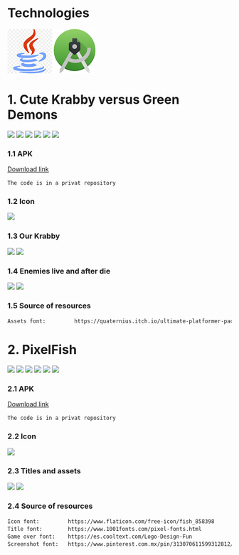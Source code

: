 # Technologies
![](https://github.com/DamianPyCoder/DamianPyCoder/blob/main/icons/javaIcon.png)
![](https://github.com/DamianPyCoder/DamianPyCoder/blob/main/icons/androidStudio100.png)



#
# 1. Cute Krabby versus Green Demons
![](https://github.com/DamianPyCoder/Games_with_Unity_Turtle_Pygame_Godot_and_Java/blob/main/JAVA/CUTE_KRABBY/2_250px.jpg)
![](https://github.com/DamianPyCoder/Games_with_Unity_Turtle_Pygame_Godot_and_Java/blob/main/JAVA/CUTE_KRABBY/3_250px.jpg)
![](https://github.com/DamianPyCoder/Games_with_Unity_Turtle_Pygame_Godot_and_Java/blob/main/JAVA/CUTE_KRABBY/6_250px.jpg)
![](https://github.com/DamianPyCoder/Games_with_Unity_Turtle_Pygame_Godot_and_Java/blob/main/JAVA/CUTE_KRABBY/4_250px.jpg)
![](https://github.com/DamianPyCoder/Games_with_Unity_Turtle_Pygame_Godot_and_Java/blob/main/JAVA/CUTE_KRABBY/5_250px.jpg)
![](https://github.com/DamianPyCoder/Games_with_Unity_Turtle_Pygame_Godot_and_Java/blob/main/JAVA/CUTE_KRABBY/1_250px.jpg)



### 1.1 APK
[Download link](https://github.com/DamianPyCoder/Games_with_Unity_Turtle_Pygame_Godot_and_Java/blob/main/JAVA/CUTE_KRABBY/appCuteKrabby.apk)

```diff
The code is in a privat repository
``` 

### 1.2 Icon
![](https://github.com/DamianPyCoder/Games_with_Unity_Turtle_Pygame_Godot_and_Java/blob/main/JAVA/CUTE_KRABBY/icono100.png)

### 1.3 Our Krabby
![](https://github.com/DamianPyCoder/Games_with_Unity_Turtle_Pygame_Godot_and_Java/blob/main/JAVA/CUTE_KRABBY/krabbyBig.png)
![](https://github.com/DamianPyCoder/Games_with_Unity_Turtle_Pygame_Godot_and_Java/blob/main/JAVA/CUTE_KRABBY/krabby.png)


### 1.4 Enemies live and after die
![](https://github.com/DamianPyCoder/Games_with_Unity_Turtle_Pygame_Godot_and_Java/blob/main/JAVA/CUTE_KRABBY/enemigo.png)
![](https://github.com/DamianPyCoder/Games_with_Unity_Turtle_Pygame_Godot_and_Java/blob/main/JAVA/CUTE_KRABBY/calavera.png)


### 1.5 Source of resources
```diff
Assets font:         https://quaternius.itch.io/ultimate-platformer-pack
```




#
# 2. PixelFish
![](https://github.com/DamianPyCoder/App_Games_withJava/blob/main/screenshots/mini250px/0.jfif)
![](https://github.com/DamianPyCoder/App_Games_withJava/blob/main/screenshots/mini250px/1.jfif)
![](https://github.com/DamianPyCoder/App_Games_withJava/blob/main/screenshots/mini250px/2.jfif)
![](https://github.com/DamianPyCoder/App_Games_withJava/blob/main/screenshots/mini250px/3.jfif)
![](https://github.com/DamianPyCoder/App_Games_withJava/blob/main/screenshots/mini250px/4.jfif)
![](https://github.com/DamianPyCoder/App_Games_withJava/blob/main/screenshots/mini250px/5.jfif)


### 2.1 APK
[Download link](https://github.com/DamianPyCoder/App_Games_withJava/blob/main/screenshots/app-debug.apk)

```diff
The code is in a privat repository
``` 

### 2.2 Icon
![](https://github.com/DamianPyCoder/App_Games_withJava/blob/main/screenshots/bird_main100.png)


### 2.3 Titles and assets
![](https://github.com/DamianPyCoder/App_Games_withJava/blob/main/screenshots/title.png)
![](https://github.com/DamianPyCoder/App_Games_withJava/blob/main/screenshots/gameover.png)


### 2.4 Source of resources
```diff
Icon font:         https://www.flaticon.com/free-icon/fish_858398
Title font:        https://www.1001fonts.com/pixel-fonts.html
Game over font:    https://es.cooltext.com/Logo-Design-Fun
Screenshot font:   https://www.pinterest.com.mx/pin/313070611599312812/
```
